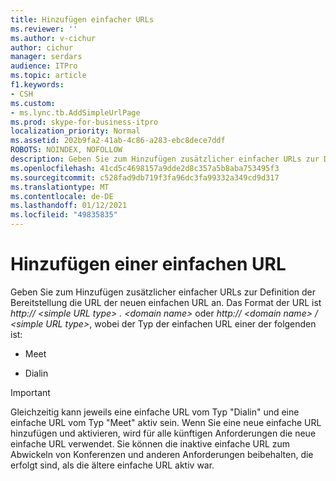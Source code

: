 ```yaml
---
title: Hinzufügen einfacher URLs
ms.reviewer: ''
ms.author: v-cichur
author: cichur
manager: serdars
audience: ITPro
ms.topic: article
f1.keywords:
- CSH
ms.custom:
- ms.lync.tb.AddSimpleUrlPage
ms.prod: skype-for-business-itpro
localization_priority: Normal
ms.assetid: 202b9fa2-41ab-4c86-a283-ebc8dece7ddf
ROBOTS: NOINDEX, NOFOLLOW
description: Geben Sie zum Hinzufügen zusätzlicher einfacher URLs zur Definition der Bereitstellung die URL der neuen einfachen URL an.
ms.openlocfilehash: 41cd5c4698157a9dde2d8c357a5b8aba753495f3
ms.sourcegitcommit: c528fad9db719f3fa96dc3fa99332a349cd9d317
ms.translationtype: MT
ms.contentlocale: de-DE
ms.lasthandoff: 01/12/2021
ms.locfileid: "49835835"
---
```

# <a name="add-simple-url"></a>Hinzufügen einer einfachen URL
 
Geben Sie zum Hinzufügen zusätzlicher einfacher URLs zur Definition der Bereitstellung die URL der neuen einfachen URL an. Das Format der URL ist _http:// \<simple URL type\> . \<domain name\>_ oder _http:// \<domain name\> / \<simple URL type\>_, wobei der Typ der einfachen URL einer der folgenden ist:
  
- Meet
    
- Dialin
    
> [!IMPORTANT]
> Gleichzeitig kann jeweils eine einfache URL vom Typ "Dialin" und eine einfache URL vom Typ "Meet" aktiv sein. Wenn Sie eine neue einfache URL hinzufügen und aktivieren, wird für alle künftigen Anforderungen die neue einfache URL verwendet. Sie können die inaktive einfache URL zum Abwickeln von Konferenzen und anderen Anforderungen beibehalten, die erfolgt sind, als die ältere einfache URL aktiv war. 
  


